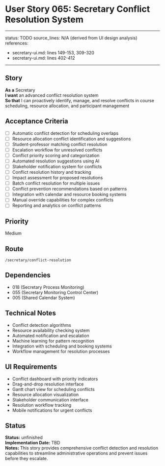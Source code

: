 # User Story 065: Secretary Conflict Resolution System

---
status: TODO
source_lines: N/A (derived from UI design analysis)
references:
  - secretary-ui.md: lines 149-153, 309-320
  - secretary-ui.md: lines 402-412
---

## Story
**As a** Secretary  
**I want** an advanced conflict resolution system  
**So that** I can proactively identify, manage, and resolve conflicts in course scheduling, resource allocation, and participant management

## Acceptance Criteria
- [ ] Automatic conflict detection for scheduling overlaps
- [ ] Resource allocation conflict identification and suggestions
- [ ] Student-professor matching conflict resolution
- [ ] Escalation workflow for unresolved conflicts
- [ ] Conflict priority scoring and categorization
- [ ] Automated resolution suggestions using AI
- [ ] Stakeholder notification system for conflicts
- [ ] Conflict resolution history and tracking
- [ ] Impact assessment for proposed resolutions
- [ ] Batch conflict resolution for multiple issues
- [ ] Conflict prevention recommendations based on patterns
- [ ] Integration with calendar and resource booking systems
- [ ] Manual override capabilities for complex conflicts
- [ ] Reporting and analytics on conflict patterns

## Priority
Medium

## Route
`/secretary/conflict-resolution`

## Dependencies
- 018 (Secretary Process Monitoring)
- 055 (Secretary Monitoring Control Center)
- 005 (Shared Calendar System)

## Technical Notes
- Conflict detection algorithms
- Resource availability checking system
- Automated notification and escalation
- Machine learning for pattern recognition
- Integration with scheduling and booking systems
- Workflow management for resolution processes

## UI Requirements
- Conflict dashboard with priority indicators
- Drag-and-drop resolution interface
- Gantt chart view for scheduling conflicts
- Resource allocation visualization
- Stakeholder communication interface
- Resolution workflow tracking
- Mobile notifications for urgent conflicts

## Status
**Status:** unfinished  
**Implementation Date:** TBD  
**Notes:** This story provides comprehensive conflict detection and resolution capabilities to streamline administrative operations and prevent issues before they escalate.